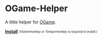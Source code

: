 # OGame-Helper

A little helper for [OGame](https://lobby.ogame.gameforge.com).

**[Install](https://raw.githubusercontent.com/MrBurrBurr/OGame-Helper/master/code.user.js)**
<sub><sup>*(Violentmonkey or Tampermonkey is required to install.)*</sup></sub>
